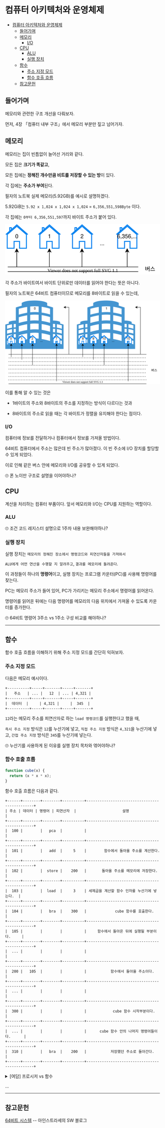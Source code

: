 # 컴퓨터 아키텍처와 운영체제

- [컴퓨터 아키텍처와 운영체제](#컴퓨터-아키텍처와-운영체제)
  - [들어가며](#들어가며)
  - [메모리](#메모리)
    - [I/O](#io)
  - [CPU](#cpu)
    - [ALU](#alu)
    - [실행 장치](#실행-장치)
  - [함수](#함수)
    - [주소 지정 모드](#주소-지정-모드)
    - [함수 호출 흐름](#함수-호출-흐름)
  - [참고문헌](#참고문헌)

## 들어가며

메모리와 관련한 구조 개선을 다뤄보자.

먼저, 4장 「컴퓨터 내부 구조」에서 메모리 부분만 짚고 넘어가자.

## 메모리

메모리는 집이 빈틈없이 늘어선 거리와 같다.

모든 집은 **크기가 똑같고**,

모든 집에는 **정해진 개수만큼 비트를 저장할 수 있는 방**이 있다.

각 집에는 **주소가 부여**된다.

필자의 노트북 실제 메모리(5.92GB)를 예시로 설명하겠다.

5.92GiB는 `5.92 x 1,024 x 1,024 x 1,024` = `6,356,551,598Byte` 이다. 

각 집에는 `0부터 6,356,551,597`까지 바이트 주소가 붙어 있다.

![Memory](assets/memory.drawio.svg)

각 주소가 바이트여서 바이트 단위로만 데이터를 읽어야 한다는 뜻은 아니다.

필자의 노트북은 64비트 컴퓨터이므로 메모리를 8바이트로 읽을 수 있는데, 

![Memory64bit](assets/memory64.drawio.svg)

이를 통해 알 수 있는 것은 

- 1바이트의 주소와 8바이트의 주소를 지정하는 방식이 다르다는 것과

- 8바이트의 주소로 읽을 때는 각 바이트가 정렬을 유지해야 한다는 점이다.

### I/O

컴퓨터에 정보를 전달하거나 컴퓨터에서 정보를 가져올 방법이다.

64비트 컴퓨터에서 주소는 많은데 빈 주소가 많아졌다. 이 빈 주소에 I/O 장치를 할당할 수 있게 되었다.

이로 인해 같은 버스 안에 메모리와 I/O를 공유할 수 있게 되었다.

🙄 폰 노이만 구조로 설명을 이어야하나?

## CPU

계산을 처리하는 컴퓨터 부품이다. 앞서 메모리와 I/O는 CPU를 지원하는 역할이다.

### ALU

🙄 조건 코드 레지스터 설명으로 1주차 내용 보완해야하나?

### 실행 장치

실행 장치는 `메모리의 정해진 장소에서 명령코드와 피연산자들을 가져와서`

`ALU에게 어떤 연산을 수행할 지 알려주고`, `결과를 메모리에 돌려준다`.

이 과정들이 하나의 **명령어**이고, 실행 장치는 프로그램 카운터(PC)를 사용해 명령어를 찾는다.

PC는 메모리 주소가 들어 있어, PC가 가리키는 메모리 주소에서 명령어를 읽어온다.

명령어를 읽어온 뒤에는 다음 명령어를 메모리의 다음 위치에서 가져올 수 있도록 카운터를 증가한다.

🙄 64비트 명령어 3주소 vs 1주소 구성 비교를 해야하나?

<hr/>

## 함수

함수 호출 흐름을 이해하기 위해 주소 지정 모드를 간단히 익혀보자.

### 주소 지정 모드

다음은 메모리 예시이다.

    +----------+-----+-------+-----+-------+
    |   주소   | ... |   12  | ... | 4,321 |
    +----------+-----+-------+-----+-------+
    |  데이터  |     | 4,321 |     |  345  |
    +----------+-----+-------+-----+-------+

`12`라는 메모리 주소를 피연산자로 하는 `load 명령코드`를 실행한다고 했을 때,

`즉시 주소 지정` 방식은 `12`를 누산기에 넣고,
`직접 주소 지정` 방식은 `4,321`을 누산기에 넣고,
`간접 주소 지정` 방식은 `345`를 누산기에 넣는다.

🙄 누산기를 사용하게 된 이유를 실행 장치 목차와 엮어야하나?

### 함수 호출 흐름

```javascript
function cube(x) {
  return (x * x * x);
}
```

함수 호출 흐름은 다음과 같다.

    +------+--------+--------+----------+----------------------------------------------+
    | 주소 | 데이터 | 명령어 | 피연산자  |                     설명                     |
    +------+--------+--------+----------+----------------------------------------------+
    |  100 |        |   pca  |          |                                              |
    +------+--------+--------+----------+----------------------------------------------+
    |  101 |        |   add  |     5    |        함수에서 돌아올 주소를 계산한다.       |
    +------+--------+--------+----------+----------------------------------------------+
    |  102 |        |  store |    200   |       돌아올 주소를 메모리에 저장한다.        |
    +------+--------+--------+----------+----------------------------------------------+
    |  103 |        |  load  |     3    | 세제곱을 계산할 함수 인자를 누산기에 넣는다.  |
    +------+--------+--------+----------+----------------------------------------------+
    |  104 |        |   bra  |    300   |             cube 함수를 호출한다.            |
    +------+--------+--------+----------+----------------------------------------------+
    |  105 |        |        |          |     함수에서 돌아온 뒤에 실행될 부분이다.     |
    +------+--------+--------+----------+----------------------------------------------+
    |  ... |        |        |          |                                              |
    +------+--------+--------+----------+----------------------------------------------+
    |  200 |   105  |        |          |           함수에서 돌아올 주소이다.           |
    +------+--------+--------+----------+----------------------------------------------+
    |  ... |        |        |          |                                              |
    +------+--------+--------+----------+----------------------------------------------+
    |  300 |        |        |          |            cube 함수 시작부분이다.            |
    +------+--------+--------+----------+----------------------------------------------+
    |  ... |        |        |          |      cube 함수 안의 나머지 명령어들이다.      |
    +------+--------+--------+----------+----------------------------------------------+
    |  310 |        |   bra  |    200   |           저장했던 주소로 돌아간다.           |
    +------+--------+--------+----------+----------------------------------------------+

<details>
<summary>[여담] 프로시저 vs 함수 </summary>

<div markdown="1">

![function_and_procedure](assets/function_and_procedure.png)

</div>
</details>

...

<hr/>

## 참고문헌

[64비트 시스템](https://eine.tistory.com/entry/64비트-32비트-CPU와-운영체제-에-대하여) -- 아인스트라세의 SW 블로그
